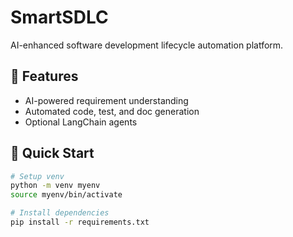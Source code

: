 # SmartSDLC
AI-enhanced software development lifecycle automation platform.

## 🚀 Features
- AI-powered requirement understanding
- Automated code, test, and doc generation
- Optional LangChain agents

## 🧪 Quick Start
```bash
# Setup venv
python -m venv myenv
source myenv/bin/activate

# Install dependencies
pip install -r requirements.txt


```

